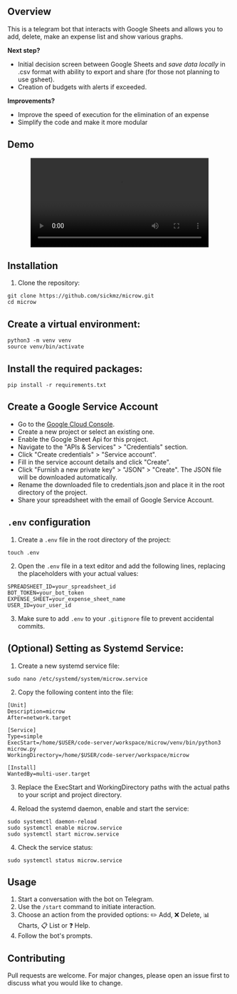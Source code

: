 ## Overview
This is a telegram bot that interacts with Google Sheets and allows you to add, delete, make an expense list and show various graphs.

**Next step?**
- Initial decision screen between Google Sheets and *save data locally* in .csv format with ability to export and share (for those not planning to use gsheet).
- Creation of budgets with alerts if exceeded.

**Improvements?**
- Improve the speed of execution for the elimination of an expense
- Simplify the code and make it more modular 

## Demo

<div align="center">
  <video src="https://github.com/sickmz/microw/assets/24682196/b5d01ef7-ee9c-47ed-aa89-61f4d3e39009" width="400" />
</div>

## Installation

1. Clone the repository:

```
git clone https://github.com/sickmz/microw.git
cd microw
```

## Create a virtual environment:

```
python3 -m venv venv
source venv/bin/activate
```

## Install the required packages:

```
pip install -r requirements.txt
```

## Create a Google Service Account
- Go to the [Google Cloud Console](https://console.cloud.google.com/).
- Create a new project or select an existing one.
- Enable the Google Sheet Api for this project.
- Navigate to the "APIs & Services" > "Credentials" section.
- Click "Create credentials" > "Service account".
- Fill in the service account details and click "Create".
- Click "Furnish a new private key" > "JSON" > "Create". The JSON file will be downloaded automatically.
- Rename the downloaded file to credentials.json and place it in the root directory of the project.
- Share your spreadsheet with the email of Google Service Account.

## `.env` configuration

1. Create a `.env` file in the root directory of the project:

```
touch .env
```

2. Open the `.env` file in a text editor and add the following lines, replacing the placeholders with your actual values:

```
SPREADSHEET_ID=your_spreadsheet_id
BOT_TOKEN=your_bot_token
EXPENSE_SHEET=your_expense_sheet_name
USER_ID=your_user_id
```

3. Make sure to add `.env` to your `.gitignore` file to prevent accidental commits.

## (Optional) Setting as Systemd Service:

1. Create a new systemd service file:

```
sudo nano /etc/systemd/system/microw.service
```

2. Copy the following content into the file:

```
[Unit]
Description=microw
After=network.target

[Service]
Type=simple
ExecStart=/home/$USER/code-server/workspace/microw/venv/bin/python3 microw.py
WorkingDirectory=/home/$USER/code-server/workspace/microw

[Install]
WantedBy=multi-user.target
```

3. Replace the ExecStart and WorkingDirectory paths with the actual paths to your script and project directory.

4. Reload the systemd daemon, enable and start the service:

```
sudo systemctl daemon-reload
sudo systemctl enable microw.service
sudo systemctl start microw.service
```

4. Check the service status:

```
sudo systemctl status microw.service
```

## Usage

1. Start a conversation with the bot on Telegram.
2. Use the `/start` command to initiate interaction.
3. Choose an action from the provided options: ✏️ Add, ❌ Delete, 📊 Charts, 📋 List or ❓ Help.
4. Follow the bot's prompts.

## Contributing

Pull requests are welcome. For major changes, please open an issue first to discuss what you would like to change.
